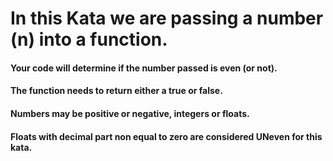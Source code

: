 # In this Kata we are passing a number (n) into a function.

#### Your code will determine if the number passed is even (or not).

#### The function needs to return either a true or false.

#### Numbers may be positive or negative, integers or floats.

#### Floats with decimal part non equal to zero are considered UNeven for this kata.
